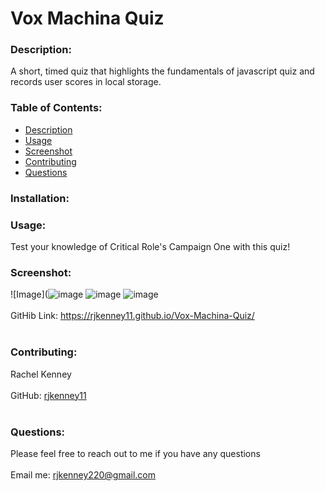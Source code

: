 # Vox Machina Quiz
  
### Description: 
A short, timed quiz that highlights the fundamentals of javascript quiz and records user scores in local storage. 

### Table of Contents:
  - [Description](#description)
  - [Usage](#usage)
  - [Screenshot](#screenshot)
  - [Contributing](#contributing)
  - [Questions](#questions)

### Installation:


### Usage:
Test your knowledge of Critical Role's Campaign One with this quiz!

### Screenshot:
![Image](![image](https://user-images.githubusercontent.com/74163812/106671416-819f8f80-657c-11eb-9cb2-06289676cdc5.png)
![image](https://user-images.githubusercontent.com/74163812/106671503-a1cf4e80-657c-11eb-86bd-58f4cbe376f2.png)
![image](https://user-images.githubusercontent.com/74163812/106671538-adbb1080-657c-11eb-9900-27463f8bcf31.png)
<br />
<br />
GitHib Link: https://rjkenney11.github.io/Vox-Machina-Quiz/ <br /><br />

### Contributing:
Rachel Kenney<br />
<br />
GitHub: [rjkenney11](http://github.com/rjkenney11)<br /><br />

### Questions:
Please feel free to reach out to me if you have any questions<br />
<br />
Email me: rjkenney220@gmail.com<br />
<br />

